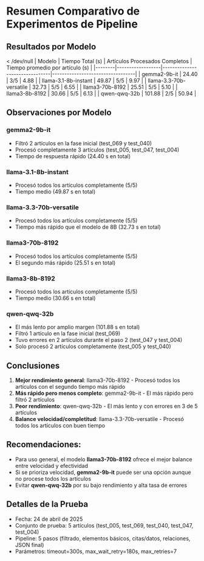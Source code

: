 # Resumen Comparativo de Experimentos de Pipeline

## Resultados por Modelo

 < /dev/null |  Modelo | Tiempo Total (s) | Artículos Procesados Completos | Tiempo promedio por artículo (s) |
|--------|------------------|--------------------------------|----------------------------------|
| gemma2-9b-it | 24.40 | 3/5 | 4.88 |
| llama-3.1-8b-instant | 49.87 | 5/5 | 9.97 |
| llama-3.3-70b-versatile | 32.73 | 5/5 | 6.55 |
| llama3-70b-8192 | 25.51 | 5/5 | 5.10 |
| llama3-8b-8192 | 30.66 | 5/5 | 6.13 |
| qwen-qwq-32b | 101.88 | 2/5 | 50.94 |

## Observaciones por Modelo

### gemma2-9b-it
- Filtró 2 artículos en la fase inicial (test_069 y test_040)
- Procesó completamente 3 artículos (test_005, test_047, test_004)
- Tiempo de respuesta rápido (24.40 s en total)

### llama-3.1-8b-instant
- Procesó todos los artículos completamente (5/5)
- Tiempo medio (49.87 s en total)

### llama-3.3-70b-versatile
- Procesó todos los artículos completamente (5/5)
- Tiempo más rápido que el modelo de 8B (32.73 s en total)

### llama3-70b-8192
- Procesó todos los artículos completamente (5/5)
- El segundo más rápido (25.51 s en total)

### llama3-8b-8192
- Procesó todos los artículos completamente (5/5)
- Tiempo medio (30.66 s en total)

### qwen-qwq-32b
- El más lento por amplio margen (101.88 s en total)
- Filtró 1 artículo en la fase inicial (test_069)
- Tuvo errores en 2 artículos durante el paso 2 (test_047 y test_004)
- Solo procesó 2 artículos completamente (test_005 y test_040)

## Conclusiones

1. **Mejor rendimiento general**: llama3-70b-8192 - Procesó todos los artículos con el segundo tiempo más rápido
2. **Más rápido pero menos completo**: gemma2-9b-it - El más rápido pero filtró 2 artículos
3. **Peor rendimiento**: qwen-qwq-32b - El más lento y con errores en 3 de 5 artículos
4. **Balance velocidad/completitud**: llama-3.3-70b-versatile - Procesó todos los artículos con buen tiempo

## Recomendaciones:
- Para uso general, el modelo **llama3-70b-8192** ofrece el mejor balance entre velocidad y efectividad
- Si se prioriza velocidad, **gemma2-9b-it** puede ser una opción aunque no procese todos los artículos
- Evitar **qwen-qwq-32b** por su bajo rendimiento y alta tasa de errores

## Detalles de la Prueba
- Fecha: 24 de abril de 2025
- Conjunto de prueba: 5 artículos (test_005, test_069, test_040, test_047, test_004)
- Pipeline: 5 pasos (filtrado, elementos básicos, citas/datos, relaciones, JSON final)
- Parámetros: timeout=300s, max_wait_retry=180s, max_retries=7
